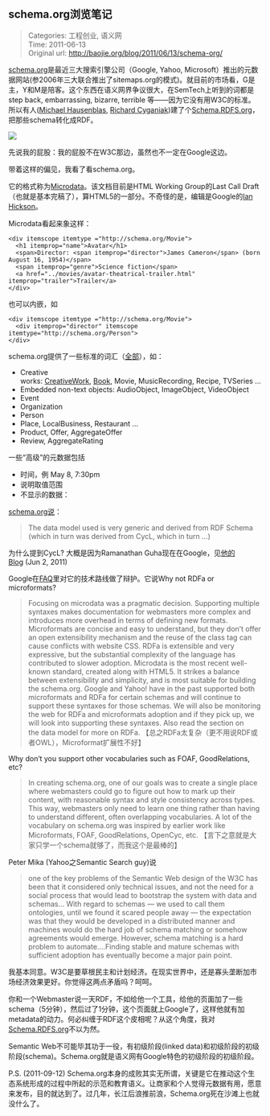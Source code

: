 schema.org浏览笔记
---
    
> Categories: 工程创业, 语义网  
> Time: 2011-06-13  
> Original url: <http://baojie.org/blog/2011/06/13/schema-org/>
    
[schema.org](http://schema.org/)是最近三大搜索引擎公司（Google, Yahoo, Microsoft）推出的元数据网站(参2006年三大联合推出了sitemaps.org的模式)。就目前的市场看，G是主，Y和M是陪客。这个东西在语义网界争议很大，在SemTech上听到的词都是step back, embarrassing, bizarre, terrible 等——因为它没有用W3C的标准。所以有人([Michael Hausenblas](http://www.sw-app.org/mic.xhtml#i), [Richard Cyganiak](http://richard.cyganiak.de/#me))建了个[Schema.RDFS.org](http://schema.rdfs.org/)，把那些schema转化成RDF。


![](http://baojie.org/blog/wp-content/uploads/2011/06/schema-screenshot.png)


先说我的屁股：我的屁股不在W3C那边，虽然也不一定在Google这边。

带着这样的偏见，我看了看schema.org。

它的格式称为[Microdata](https://www.w3.org/TR/microdata/)。该文档目前是HTML Working Group的Last Call Draft（也就是基本完稿了），算HTML5的一部分。不奇怪的是，编辑是Google的[Ian Hickson](https://en.wikipedia.org/wiki/Ian_Hickson)。

Microdata看起来象这样：

```
<div itemscope itemtype ="http://schema.org/Movie">
  <h1 itemprop="name">Avatar</h1>
  <span>Director: <span itemprop="director">James Cameron</span> (born August 16, 1954)</span>
  <span itemprop="genre">Science fiction</span>
  <a href="../movies/avatar-theatrical-trailer.html" itemprop="trailer">Trailer</a>
</div>
```

也可以内嵌，如

```
<div itemscope itemtype ="http://schema.org/Movie">
  <div itemprop="director" itemscope itemtype="http://schema.org/Person">
</div>
```

schema.org提供了一些标准的词汇（[全部](http://www.schema.org/docs/full.html)），如：

- Creative works: [CreativeWork](http://www.schema.org/CreativeWork), [Book](http://www.schema.org/Book), Movie, MusicRecording, Recipe, TVSeries …
- Embedded non-text objects: AudioObject, ImageObject, VideoObject
- Event
- Organization
- Person
- Place, LocalBusiness, Restaurant …
- Product, Offer, AggregateOffer
- Review, AggregateRating

一些“高级”的元数据包括

- 时间，例 <time itemprop=”startDate” datetime=”2011-05-08T19:30″>May 8, 7:30pm</time>
- 说明取值范围 <link itemprop=”availability” href=”http://schema.org/InStock”/>
- 不显示的数据：<meta itemprop=”ratingValue” content=”4″ />

[schema.org说](http://www.schema.org/docs/datamodel.html)：      
> The data model used is very generic and derived from RDF Schema (which in turn was derived from CycL, which in turn …)

为什么提到CycL? 大概是因为Ramanathan Guha现在在Google，见[他的Blog](http://googleblog.blogspot.com/2011/06/introducing-schemaorg-search-engines.html) (Jun 2, 2011)

Google在[FAQ](http://www.schema.org/docs/faq.html)里对它的技术路线做了辩护。它说Why not RDFa or microformats?
> Focusing on microdata was a pragmatic decision. Supporting multiple syntaxes makes documentation for webmasters more complex and introduces more overhead in terms of defining new formats. Microformats are concise and easy to understand, but they don’t offer an open extensibility mechanism and the reuse of the class tag can cause conflicts with website CSS. RDFa is extensible and very expressive, but the substantial complexity of the language has contributed to slower adoption. Microdata is the most recent well-known standard, created along with HTML5. It strikes a balance between extensibility and simplicity, and is most suitable for building the schema.org. Google and Yahoo! have in the past supported both microformats and RDFa for certain schemas and will continue to support these syntaxes for those schemas. We will also be monitoring the web for RDFa and microformats adoption and if they pick up, we will look into supporting these syntaxes. Also read the section on the data model for more on RDFa. 【总之RDFa太复杂（更不用说RDF或者OWL），Microformat扩展性不好】

Why don’t you support other vocabularies such as FOAF, GoodRelations, etc?

> In creating schema.org, one of our goals was to create a single place where webmasters could go to figure out how to mark up their content, with reasonable syntax and style consistency across types. This way, webmasters only need to learn one thing rather than having to understand different, often overlapping vocabularies. A lot of the vocabulary on schema.org was inspired by earlier work like Microformats, FOAF, GoodRelations, OpenCyc, etc. 【言下之意就是大家只学一个schema就够了，而我这个是最棒的】

Peter Mika (Yahoo之Semantic Search guy)说

> one of the key problems of the Semantic Web design of the W3C has been that it considered only technical issues, and not the need for a social process that would lead to bootstrap the system with data and schemas… With regard to schemas — we used to call them ontologies, until we found it scared people away — the expectation was that they would be developed in a distributed manner and machines would do the hard job of schema matching or somehow agreements would emerge. However, schema matching is a hard problem to automate….Finding stable and mature schemas with sufficient adoption has eventually become a major pain point.

我基本同意。W3C是要草根民主和计划经济。在现实世界中，还是寡头垄断加市场经济效果更好。你觉得这两点矛盾吗？呵呵。

你和一个Webmaster说一天RDF，不如给他一个工具，给他的页面加了一些schema（5分钟），然后过了1分钟，这个页面就上Google了，这样他就有加metadata的动力。何必纠缠于RDF这个皮相呢？从这个角度，我对[Schema.RDFS.org](http://schema.rdfs.org/)不以为然。

Semantic Web不可能毕其功于一役，有初级阶段(linked data)和初级阶段的初级阶段(schema)。Schema.org就是语义网有Google特色的初级阶段的初级阶段。

P.S. (2011-09-12) Schema.org本身的成败其实无所谓，关键是它在推动这个生态系统形成的过程中所起的示范和教育语义。让商家和个人觉得元数据有用，愿意来发布，目的就达到了。过几年，长江后浪推前浪，Schema.org死在沙滩上也就没什么了。     
    